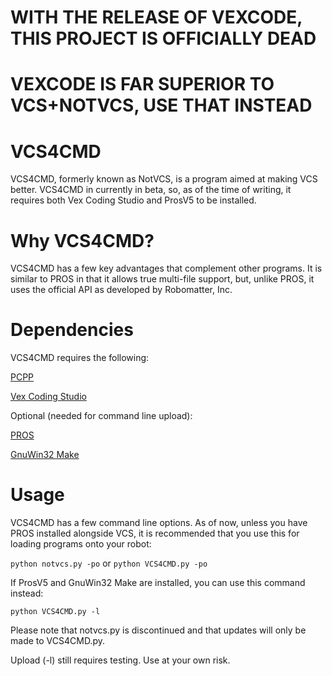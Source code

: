 # WITH THE RELEASE OF VEXCODE, THIS PROJECT IS OFFICIALLY DEAD
# VEXCODE IS FAR SUPERIOR TO VCS+NOTVCS, USE THAT INSTEAD

# VCS4CMD

VCS4CMD, formerly known as NotVCS, is a program aimed at making VCS better. VCS4CMD in currently in beta, so, as of the time of writing, it requires both Vex Coding Studio and ProsV5 to be installed.

# Why VCS4CMD?

VCS4CMD has a few key advantages that complement other programs. It is similar to PROS in that it allows true multi-file support, but, unlike PROS, it uses the official API as developed by Robomatter, Inc.

# Dependencies

VCS4CMD requires the following:

[PCPP](https://pypi.org/project/pcpp/)

[Vex Coding Studio](https://vexrobotics.org)

Optional (needed for command line upload):

[PROS](https://pros.cs.purdue.edu)

[GnuWin32 Make](http://gnuwin32.sourceforge.net/packages/make.htm)

# Usage

VCS4CMD has a few command line options. As of now, unless you have PROS installed alongside VCS, it is recommended that you use this for loading programs onto your robot:

`python notvcs.py -po` or `python VCS4CMD.py -po`

If ProsV5 and GnuWin32 Make are installed, you can use this command instead:

`python VCS4CMD.py -l`

Please note that notvcs.py is discontinued and that updates will only be made to VCS4CMD.py.

Upload (-l) still requires testing. Use at your own risk.
